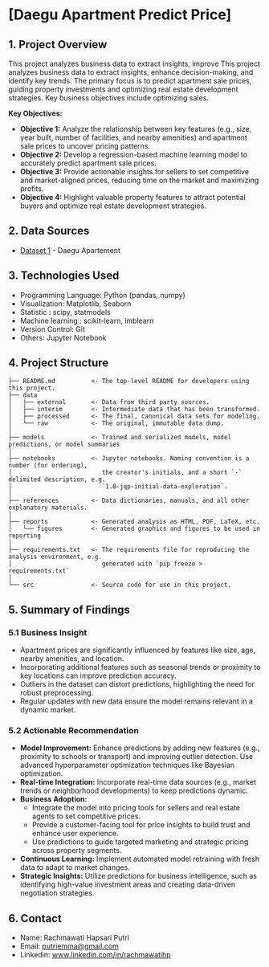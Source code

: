 <h1> [Daegu Apartment Predict Price] </h1>

## 1. Project Overview
This project analyzes business data to extract insights, improve This project analyzes business data to extract insights, enhance decision-making, and identify key trends. The primary focus is to predict apartment sale prices, guiding property investments and optimizing real estate development strategies. Key business objectives include optimizing sales.

**Key Objectives:**  
- **Objective 1:** Analyze the relationship between key features (e.g., size, year built, number of facilities, and nearby amenities) and apartment sale prices to uncover pricing patterns.  
- **Objective 2:** Develop a regression-based machine learning model to accurately predict apartment sale prices.  
- **Objective 3:** Provide actionable insights for sellers to set competitive and market-aligned prices, reducing time on the market and maximizing profits.  
- **Objective 4:** Highlight valuable property features to attract potential buyers and optimize real estate development strategies.  

## 2. Data Sources
- [Dataset 1](https://drive.google.com/file/d/1MPDotXZNmiq6geRi8BkGd-fjttzoyTxW/view?usp=drive_link) - Daegu Apartement 


## 3. Technologies Used
- Programming Language: Python (pandas, numpy)
- Visualization: Matplotlib, Seaborn
- Statistic : scipy, statmodels
- Machine learning : scikit-learn, imblearn
- Version Control: Git
- Others: Jupyter Notebook

## 4. Project Structure

```
├── README.md          <- The top-level README for developers using this project.
├── data
│   ├── external       <- Data from third party sources.
│   ├── interim        <- Intermediate data that has been transformed.
│   ├── processed      <- The final, canonical data sets for modeling.
│   └── raw            <- The original, immutable data dump.
│
├── models             <- Trained and serialized models, model predictions, or model summaries
│
├── notebooks          <- Jupyter notebooks. Naming convention is a number (for ordering),
│                         the creator's initials, and a short `-` delimited description, e.g.
│                         `1.0-jqp-initial-data-exploration`.
│
├── references         <- Data dictionaries, manuals, and all other explanatory materials.
│
├── reports            <- Generated analysis as HTML, PDF, LaTeX, etc.
│   └── figures        <- Generated graphics and figures to be used in reporting
│
├── requirements.txt   <- The requirements file for reproducing the analysis environment, e.g.
│                         generated with `pip freeze > requirements.txt`
│
└── src                <- Source code for use in this project.

```

## 5. Summary of Findings  

### 5.1 Business Insight  
- Apartment prices are significantly influenced by features like size, age, nearby amenities, and location.  
- Incorporating additional features such as seasonal trends or proximity to key locations can improve prediction accuracy.  
- Outliers in the dataset can distort predictions, highlighting the need for robust preprocessing.  
- Regular updates with new data ensure the model remains relevant in a dynamic market.  

### 5.2 Actionable Recommendation  
- **Model Improvement:** Enhance predictions by adding new features (e.g., proximity to schools or transport) and improving outlier detection. Use advanced hyperparameter optimization techniques like Bayesian optimization.  
- **Real-time Integration:** Incorporate real-time data sources (e.g., market trends or neighborhood developments) to keep predictions dynamic.  
- **Business Adoption:**  
  - Integrate the model into pricing tools for sellers and real estate agents to set competitive prices.  
  - Provide a customer-facing tool for price insights to build trust and enhance user experience.  
  - Use predictions to guide targeted marketing and strategic pricing across property segments.  
- **Continuous Learning:** Implement automated model retraining with fresh data to adapt to market changes.  
- **Strategic Insights:** Utilize predictions for business intelligence, such as identifying high-value investment areas and creating data-driven negotiation strategies.

## 6. Contact
- Name: Rachmawati Hapsari Putri
- Email: putriemma@gmail.com
- Linkedin: www.linkedin.com/in/rachmawatihp

